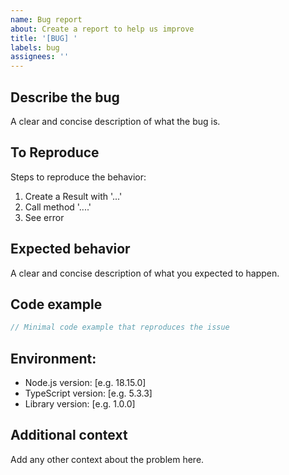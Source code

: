 ```yaml
---
name: Bug report
about: Create a report to help us improve
title: '[BUG] '
labels: bug
assignees: ''
---
```


## Describe the bug
A clear and concise description of what the bug is.

## To Reproduce
Steps to reproduce the behavior:
1. Create a Result with '...'
2. Call method '....'
3. See error

## Expected behavior
A clear and concise description of what you expected to happen.

## Code example
```typescript
// Minimal code example that reproduces the issue
```

## Environment:
 - Node.js version: [e.g. 18.15.0]
 - TypeScript version: [e.g. 5.3.3]
 - Library version: [e.g. 1.0.0]

## Additional context
Add any other context about the problem here.